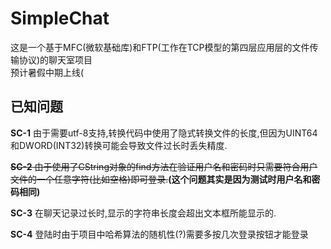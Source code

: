 # SimpleChat

这是一个基于MFC(微软基础库)和FTP(工作在TCP模型的第四层应用层的文件传输协议)的聊天室项目  
预计暑假中期上线(

## 已知问题
**SC-1** 由于需要utf-8支持,转换代码中使用了隐式转换文件的长度,但因为UINT64和DWORD(INT32)转换可能会导致文件过长时丢失精度.    

~~**SC-2** 由于使用了CString对象的find方法在验证用户名和密码时只需要符合用户文件的一个任意字符(比如空格)即可登录.~~**(这个问题其实是因为测试时用户名和密码相同)**  

**SC-3** 在聊天记录过长时,显示的字符串长度会超出文本框所能显示的.  
  
**SC-4** 登陆时由于项目中哈希算法的随机性(?)需要多按几次登录按钮才能登录
